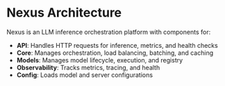 # Nexus Architecture

Nexus is an LLM inference orchestration platform with components for:

- **API**: Handles HTTP requests for inference, metrics, and health checks
- **Core**: Manages orchestration, load balancing, batching, and caching
- **Models**: Manages model lifecycle, execution, and registry
- **Observability**: Tracks metrics, tracing, and health
- **Config**: Loads model and server configurations